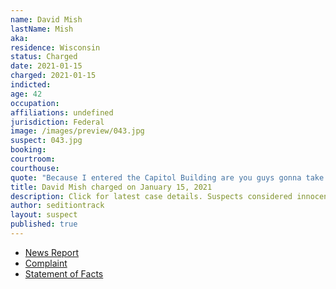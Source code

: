 ```yaml
---
name: David Mish
lastName: Mish
aka:
residence: Wisconsin
status: Charged
date: 2021-01-15
charged: 2021-01-15
indicted:
age: 42
occupation:
affiliations: undefined
jurisdiction: Federal
image: /images/preview/043.jpg
suspect: 043.jpg
booking:
courtroom:
courthouse:
quote: "Because I entered the Capitol Building are you guys gonna take me to jail?"
title: David Mish charged on January 15, 2021
description: Click for latest case details. Suspects considered innocent until proven guilty.
author: seditiontrack
layout: suspect
published: true
---
```

- [News Report](https://www.jsonline.com/story/news/local/2021/01/15/david-charles-mish-west-allis-wisconsin-charged-capitol-riot/4186655001/gs)
- [Complaint](https://www.justice.gov/opa/page/file/1355491/download)
- [Statement of Facts](https://www.justice.gov/opa/page/file/1355496/download)
